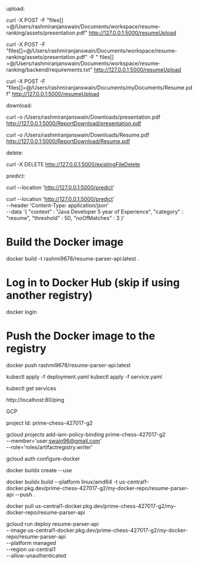 upload:

curl -X POST -F "files[]
=@/Users/rashmiranjanswain/Documents/workspace/resume-ranking/assets/presentation.pdf" http://127.0.0.1:5000/resumeUpload

curl -X POST -F "files[]=@/Users/rashmiranjanswain/Documents/workspace/resume-ranking/assets/presentation.pdf" -F "
files[]
=@/Users/rashmiranjanswain/Documents/workspace/resume-ranking/backend/requirements.txt" http://127.0.0.1:5000/resumeUpload

curl -X POST -F "files[]=@/Users/rashmiranjanswain/Documents/myDocuments/Resume.pdf" http://127.0.0.1:5000/resumeUpload

download:

curl -o /Users/rashmiranjanswain/Downloads/presentation.pdf http://127.0.0.1:5000/ReportDownload/presentation.pdf

curl -o /Users/rashmiranjanswain/Downloads/Resume.pdf http://127.0.0.1:5000/ReportDownload/Resume.pdf

delete:

curl -X DELETE http://127.0.0.1:5000/existingFileDelete

predict:

curl --location 'http://127.0.0.1:5000/predict'

curl --location 'http://127.0.0.1:5000/predict' \
--header 'Content-Type: application/json' \
--data '{
  "context" : "Java Developer 5 year of Experience",
  "category" : "resume",
  "threshold" : 50,
  "noOfMatches" : 3
}'

# Build the Docker image
docker build -t rashmi9678/resume-parser-api:latest .

# Log in to Docker Hub (skip if using another registry)
docker login

# Push the Docker image to the registry
docker push rashmi9678/resume-parser-api:latest 

kubectl apply -f deployment.yaml
kubectl apply -f service.yaml

kubectl get services

http://localhost:80/ping

GCP

project Id: prime-chess-427017-g2


gcloud projects add-iam-policy-binding prime-chess-427017-g2 \
    --member='user:swain96@gmail.com' \
    --role='roles/artifactregistry.writer'

gcloud auth configure-docker

docker buildx create --use

docker buildx build --platform linux/amd64 -t us-central1-docker.pkg.dev/prime-chess-427017-g2/my-docker-repo/resume-parser-api --push .

docker pull us-central1-docker.pkg.dev/prime-chess-427017-g2/my-docker-repo/resume-parser-api 

gcloud run deploy resume-parser-api \
    --image us-central1-docker.pkg.dev/prime-chess-427017-g2/my-docker-repo/resume-parser-api \
    --platform managed \
    --region us-central1 \
    --allow-unauthenticated
